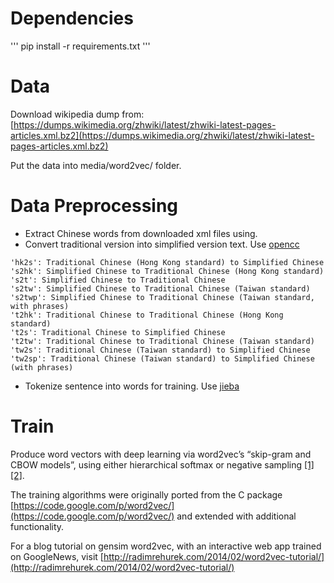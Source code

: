 # Dependencies
'''
pip install -r requirements.txt
'''
# Data
Download wikipedia dump from: [https://dumps.wikimedia.org/zhwiki/latest/zhwiki-latest-pages-articles.xml.bz2](https://dumps.wikimedia.org/zhwiki/latest/zhwiki-latest-pages-articles.xml.bz2)

Put the data into media/word2vec/ folder.

# Data Preprocessing
* Extract Chinese words from downloaded xml files using.
* Convert traditional version into simplified version text. Use [opencc](https://github.com/yichen0831/opencc-python)

```
'hk2s': Traditional Chinese (Hong Kong standard) to Simplified Chinese 
's2hk': Simplified Chinese to Traditional Chinese (Hong Kong standard) 
's2t': Simplified Chinese to Traditional Chinese 
's2tw': Simplified Chinese to Traditional Chinese (Taiwan standard)
's2twp': Simplified Chinese to Traditional Chinese (Taiwan standard, with phrases)
't2hk': Traditional Chinese to Traditional Chinese (Hong Kong standard)
't2s': Traditional Chinese to Simplified Chinese
't2tw': Traditional Chinese to Traditional Chinese (Taiwan standard)
'tw2s': Traditional Chinese (Taiwan standard) to Simplified Chinese
'tw2sp': Traditional Chinese (Taiwan standard) to Simplified Chinese (with phrases)
```

* Tokenize sentence into words for training. Use [jieba](https://github.com/fxsjy/jieba)

# Train
Produce word vectors with deep learning via word2vec’s “skip-gram and CBOW models”, using either hierarchical softmax or negative sampling [[1]](https://radimrehurek.com/gensim/models/word2vec.html#id4) [[2]](https://radimrehurek.com/gensim/models/word2vec.html#id5).

The training algorithms were originally ported from the C package [https://code.google.com/p/word2vec/](https://code.google.com/p/word2vec/) and extended with additional functionality.

For a blog tutorial on gensim word2vec, with an interactive web app trained on GoogleNews, visit [http://radimrehurek.com/2014/02/word2vec-tutorial/](http://radimrehurek.com/2014/02/word2vec-tutorial/)
